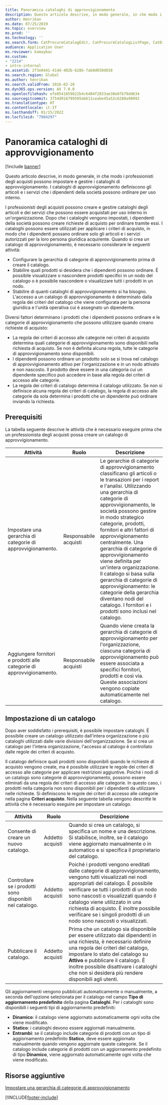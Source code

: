 ```yaml
---
title: Panoramica cataloghi di approvvigionamento
description: Questo articolo descrive, in modo generale, in che modo i professionisti degli acquisti possono impostare e gestire i cataloghi di approvvigionamento. I cataloghi di approvvigionamento definiscono gli articoli e i servizi che i dipendenti della società possono ordinare per uso interno.
author: Henrikan
ms.date: 07/25/2019
ms.topic: overview
ms.prod: ''
ms.technology: ''
ms.search.form: CatProcureCatalogEdit, CatProcureCatalogListPage, CatDisplayProductRelationAdd
audience: Application User
ms.reviewer: kamaybac
ms.custom:
- "2214"
- intro-internal
ms.assetid: 2f3e0441-414d-402b-b28b-7ab0d650d658
ms.search.region: Global
ms.author: henrikan
ms.search.validFrom: 2016-02-28
ms.dyn365.ops.version: AX 7.0.0
ms.openlocfilehash: efe0541859822b4c6404f2833ae38e07b79dd634
ms.sourcegitcommit: 3754d916799595eb611ceabe45a52c6280a98992
ms.translationtype: HT
ms.contentlocale: it-IT
ms.lasthandoff: 01/15/2022
ms.locfileid: "7984297"
---
```

# <a name="procurement-catalogs-overview"></a>Panoramica cataloghi di approvvigionamento

[!include [banner](../includes/banner.md)]

Questo articolo descrive, in modo generale, in che modo i professionisti degli acquisti possono impostare e gestire i cataloghi di approvvigionamento. I cataloghi di approvvigionamento definiscono gli articoli e i servizi che i dipendenti della società possono ordinare per uso interno.

I professionisti degli acquisti possono creare e gestire cataloghi degli articoli e dei servizi che possono essere acquistati per uso interno in un'organizzazione. Dopo che i cataloghi vengono impostati, i dipendenti della società possono creare richieste di acquisto per ordinare tramite essi. I cataloghi possono essere utilizzati per applicare i criteri di acquisto, in modo che i dipendenti possano ordinare solo gli articoli e i servizi autorizzati per la loro persona giuridica acquirente. Quando si crea un catalogo di approvvigionamento, è necessario considerare le seguenti attività:

-   Configurare la gerarchia di categorie di approvvigionamento prima di creare il catalogo.
-   Stabilire quali prodotti si desidera che i dipendenti possono ordinare. È possibile visualizzare o nascondere prodotti specifici in un nodo del catalogo o è possibile nascondere o visualizzare tutti i prodotti in un nodo.
-   Stabilire di quanti cataloghi di approvvigionamento si ha bisogno. L'accesso a un catalogo di approvvigionamento è determinato dalla regola dei criteri del catalogo che viene configurata per la persona giuridica e l'unità operativa cui è assegnato un dipendente.

Diversi fattori determinano i prodotti che i dipendenti possono ordinare e le categorie di approvvigionamento che possono utilizzare quando creano richieste di acquisto:

-   La regola dei criteri di accesso alle categorie nei criteri di acquisto determina quali categorie di approvvigionamento sono disponibili nella richiesta di acquisto. Se non è definita alcuna regola, tutte le categorie di approvvigionamento sono disponibili.
-   I dipendenti possono ordinare un prodotto solo se si trova nel catalogo di approvvigionamento attivo per l'organizzazione e in un nodo attivato e non nascosto. Il prodotto deve essere in una categoria cui un dipendente specifico può accedere in base alla regola dei criteri di accesso alle categorie.
-   La regola dei criteri di catalogo determina il catalogo utilizzato. Se non si definisce alcuna regola dei criteri di catalogo, la regola di accesso alle categorie da sola determina i prodotti che un dipendente può ordinare inviando la richiesta.

## <a name="prerequisites"></a>Prerequisiti
La tabella seguente descrive le attività che è necessario eseguire prima che un professionista degli acquisti possa creare un catalogo di approvvigionamento.

| Attività                                                | Ruolo               | Descrizione                                                                                                                                                                                                                                                                                                                                                                                                                                                                                                             |
|-----------------------------------------------------|--------------------|-------------------------------------------------------------------------------------------------------------------------------------------------------------------------------------------------------------------------------------------------------------------------------------------------------------------------------------------------------------------------------------------------------------------------------------------------------------------------------------------------------------------------|
| Impostare una gerarchia di categorie di approvvigionamento.            | Responsabile acquisti | Le gerarchie di categorie di approvvigionamento classificano gli articoli o le transazioni per i report e l'analisi. Utilizzando una gerarchia di categorie di approvvigionamento, le società possono gestire in modo strategico categorie, prodotti, fornitori e altri fattori di approvvigionamento centralmente. Una gerarchia di categorie di approvvigionamento viene definita per un'intera organizzazione. Il catalogo si basa sulla gerarchia di categorie di approvvigionamento: le categorie della gerarchia diventano nodi del catalogo. I fornitori e i prodotti sono inclusi nel catalogo. |
| Aggiungere fornitori e prodotti alle categorie di approvvigionamento. | Responsabile acquisti | Quando viene creata la gerarchia di categorie di approvvigionamento per l'organizzazione, ciascuna categoria di approvvigionamento può essere associata a specifici fornitori, prodotti e così via. Queste associazioni vengono copiate automaticamente nel catalogo.                                                                                                                                                                                                                                                                                           |

## <a name="setting-up-a-catalog"></a>Impostazione di un catalogo
Dopo aver soddisfatto i prerequisiti, è possibile impostare cataloghi. È possibile creare un catalogo utilizzato dall'intera organizzazione o più cataloghi utilizzati dalle varie divisioni dell'organizzazione. Se si crea un catalogo per l'intera organizzazione, l'accesso al catalogo è controllato dalle regole dei criteri di acquisto.  

Il catalogo definisce quali prodotti sono disponibili quando le richieste di acquisto vengono create, ma è possibile utilizzare le regole dei criteri di accesso alle categorie per applicare restrizioni aggiuntive. Poiché i nodi di un catalogo sono categorie di approvvigionamento, possono essere eliminati da una regola dei criteri di accesso alle categorie. In questo caso, i prodotti nella categoria non sono disponibili per i dipendenti da utilizzare nelle richieste. Si definiscono le regole dei criteri di accesso alle categorie nella pagina **Criteri acquisto**. Nella seguente tabella vengono descritte le attività che è necessario eseguire per impostare un catalogo.

| Attività                                                   | Ruolo             | Descrizione                                                                                                                                                                                                                                                                                                                  |
|--------------------------------------------------------|------------------|------------------------------------------------------------------------------------------------------------------------------------------------------------------------------------------------------------------------------------------------------------------------------------------------------------------------------|
| Consente di creare un nuovo catalogo.                                  | Addetto acquisti | Quando si crea un catalogo, si specifica un nome e una descrizione. Si stabilisce, inoltre, se il catalogo viene aggiornato manualmente o in automatico e si specifica il proprietario del catalogo.                                                                                                                                      |
| Controllare se i prodotti sono disponibili nel catalogo. | Addetto acquisti | Poiché i prodotti vengono ereditati dalle categorie di approvvigionamento, vengono tutti visualizzati nei nodi appropriati del catalogo. È possibile verificare se tutti i prodotti di un nodo sono nascosti o visualizzati quando il catalogo viene utilizzato in una richiesta di acquisto. È inoltre possibile verificare se i singoli prodotti di un nodo sono nascosti o visualizzati. |
| Pubblicare il catalogo.                                   | Addetto acquisti | Prima che un catalogo sia disponibile per essere utilizzato dai dipendenti in una richiesta, è necessario definire una regola dei criteri del catalogo, impostare lo stato del catalogo su **Attivo** e pubblicare il catalogo. È inoltre possibile disattivare i cataloghi che non si desidera più rendere disponibili agli utenti.                                              |

Gli aggiornamenti vengono pubblicati automaticamente o manualmente, a seconda dell'opzione selezionata per il catalogo nel campo **Tipo di aggiornamento predefinito** della pagina **Cataloghi**. Per i cataloghi sono disponibili i seguenti tipi di aggiornamento predefiniti:

-   **Dinamico**: il catalogo viene aggiornato automaticamente ogni volta che viene modificato.
-   **Statico**: i cataloghi devono essere aggiornati manualmente.
-   **Entrambi**: se il catalogo include categorie di prodotti con un tipo di aggiornamento predefinito **Statico**, deve essere aggiornato manualmente quando vengono aggiornate queste categorie. Se il catalogo include categorie di prodotti con un aggiornamento predefinito di tipo **Dinamico**, viene aggiornato automaticamente ogni volta che viene modificato.


## <a name="additional-resources"></a>Risorse aggiuntive

[Impostare una gerarchia di categorie di approvvigionamento](tasks/set-up-procurement-category-hierarchy.md)





[!INCLUDE[footer-include](../../includes/footer-banner.md)]